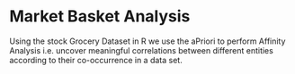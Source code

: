 # Market Basket Analysis

Using the stock Grocery Dataset in R we use the aPriori to perform Affinity Analysis i.e. uncover meaningful correlations between different entities according to their co-occurrence in a data set.

